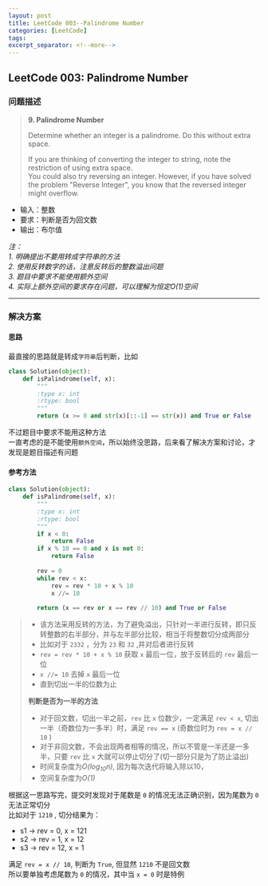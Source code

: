 ```yaml
---
layout: post
title: LeetCode 003--Palindrome Number
categories: [LeetCode]
tags: 
excerpt_separator: <!--more-->
---
```


<!--categories: [Ubuntu, Database, Python, Github, Web, Tutorial, Test, Shell, LeetCode, ]-->
<!--tags: [jekyll, python3, github, Django, markdown, mysql, shell, ]-->

## LeetCode 003: Palindrome Number 
### 问题描述  

> **9. Palindrome Number**  
> 
> Determine whether an integer is a palindrome. Do this without extra space.  
> 
> If you are thinking of converting the integer to string, note the restriction of using extra space.  
> You could also try reversing an integer. However, if you have solved the problem "Reverse Integer", you know that the reversed integer might overflow.  

<!--more-->

- 输入：整数
- 要求：判断是否为回文数
- 输出：布尔值

*注：*  
*1. 明确提出不要用转成字符串的方法*  
*2. 使用反转数字的话，注意反转后的整数溢出问题*  
*3. 题目中要求不能使用额外空间*  
*4. 实际上额外空间的要求存在问题，可以理解为恒定O(1)空间*  

---

### 解决方案
#### 思路
最直接的思路就是转成`字符串`后判断，比如  
``` python
class Solution(object):
    def isPalindrome(self, x):
        """
        :type x: int
        :rtype: bool
        """
        return (x >= 0 and str(x)[::-1] == str(x)) and True or False
```

不过题目中要求不能用这种方法  
一直考虑的是不能使用`额外空间`，所以始终没思路，后来看了解决方案和讨论，才发现是题目描述有问题  

#### 参考方法
``` python
class Solution(object):
    def isPalindrome(self, x):
        """
        :type x: int
        :rtype: bool
        """
        if x < 0:
            return False
        if x % 10 == 0 and x is not 0:
            return False
        
        rev = 0
        while rev < x:
            rev = rev * 10 + x % 10
            x //= 10
            
        return (x == rev or x == rev // 10) and True or False
```

> - 该方法采用反转的方法，为了避免溢出，只针对一半进行反转，即只反转整数的右半部分，并与左半部分比较，相当于将整数切分成两部分  
> - 比如对于 `2332` ，分为 `23` 和 `32` ,并对后者进行反转  
> - `rev = rev * 10 + x % 10` 获取 `x` 最后一位，放于反转后的 `rev` 最后一位  
> - `x //= 10` 去掉 `x` 最后一位  
> - 直到切出一半的位数为止  
> 
> **判断是否为一半的方法**  
> - 对于回文数，切出一半之前，`rev` 比 `x` 位数少，一定满足 `rev < x`, 切出一半（奇数位为一多半）时，满足 `rev == x` (奇数位时为 `rev = x // 10` )  
> - 对于非回文数，不会出现两者相等的情况，所以不管是一半还是一多半，只要 `rev` 比 `x` 大就可以停止切分了(切一部分只是为了防止溢出)  
> - 时间复杂度为*O(log<sub>10</sub>n)*, 因为每次迭代将输入除以10，
> - 空间复杂度为*O(1)*

根据这一思路写完，提交时发现对于尾数是 `0` 的情况无法正确识别，因为尾数为 `0` 无法正常切分  
比如对于 `1210` , 切分结果为：  
- s1 -> rev = 0,  x = 121  
- s2 -> rev = 1,  x = 12  
- s3 -> rev = 12, x = 1  

满足 `rev = x // 10`, 判断为 `True`, 但显然 `1210` 不是回文数  
所以要单独考虑尾数为 `0` 的情况，其中当 `x = 0` 时是特例  

